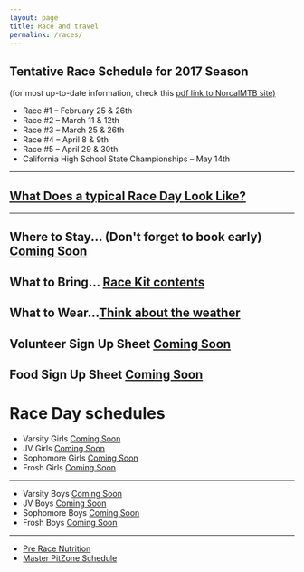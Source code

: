 ```yaml
---
layout: page
title: Race and travel
permalink: /races/
---
```


## Tentative Race Schedule for 2017 Season 
(for most up-to-date information, check this [pdf link to NorcalMTB site)](http://www.norcalmtb.org/wp-content/uploads/2016/07/2017-Tentative-Race-Schedule-.pdf)

* Race #1 – February 25 & 26th
* Race #2 – March 11 & 12th
* Race #3 – March 25 & 26th
* Race #4 – April 8 & 9th
* Race #5 – April 29 & 30th
* California High School State Championships – May 14th

*******

## [What Does a typical Race Day Look Like?]({{site.baseurl}}/raceday)

*******

## Where to Stay... (Don't forget to book early) [Coming Soon](http://google.com)  

## What to Bring... [Race Kit contents]({{site.baseurl}}/images/what_to_bring.jpg)  

## What to Wear...[Think about the weather]({{site.baseurl}}/images/what_to_wear_v2.pdf)  

## Volunteer Sign Up Sheet [Coming Soon](http://google.com)  

## Food Sign Up Sheet [Coming Soon](http://google.com)  

# Race Day schedules

 * Varsity Girls [Coming Soon](http://google.com)
 * JV Girls [Coming Soon](http://google.com)
 * Sophomore Girls [Coming Soon](http://google.com)
 * Frosh Girls [Coming Soon](http://google.com)

******

* Varsity Boys [Coming Soon](http://google.com)
* JV Boys [Coming Soon](http://google.com)
* Sophomore Boys [Coming Soon](http://google.com)
* Frosh Boys [Coming Soon](http://google.com)

******

* [Pre Race Nutrition]({{site.baseurl}}/nutrition)
* [Master PitZone Schedule]({{site.baseurl}}/images/master_schedule.jpg)
